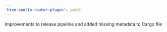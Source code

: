 ```yaml
---
'hive-apollo-router-plugin': patch
---
```


Improvements to release pipeline and added missing metadata to Cargo file
